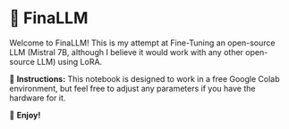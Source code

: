 # 🚀 **FinaLLM**

Welcome to FinaLLM! This is my attempt at Fine-Tuning an open-source LLM (Mistral 7B, although I believe it would work with any other open-source LLM) using LoRA.

📝 **Instructions:**
This notebook is designed to work in a free Google Colab environment, but feel free to adjust any parameters if you have the hardware for it.

🎉 **Enjoy!**
